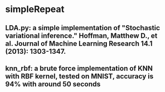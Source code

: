 # simpleRepeat

## LDA.py: a simple implementation of "Stochastic variational inference." Hoffman, Matthew D., et al. Journal of Machine Learning Research 14.1 (2013): 1303-1347.

## knn_rbf: a brute force implementation of KNN with RBF kernel, tested on MNIST, accuracy is 94% with around 50 seconds 
